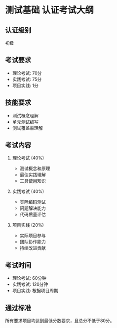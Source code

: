# 测试基础 认证考试大纲

## 认证级别
初级

## 考试要求
- 理论考试: 70分
- 实践考试: 75分
- 项目实践: 1分

## 技能要求
- 测试概念理解
- 单元测试编写
- 测试覆盖率理解

## 考试内容
1. 理论考试 (40%)
   - 测试概念和原理
   - 最佳实践理解
   - 工具使用知识

2. 实践考试 (40%)
   - 实际编码测试
   - 问题解决能力
   - 代码质量评估

3. 项目实践 (20%)
   - 实际项目参与
   - 团队协作能力
   - 持续改进贡献

## 考试时间
- 理论考试: 60分钟
- 实践考试: 120分钟
- 项目实践: 根据项目周期

## 通过标准
所有要求项目均达到最低分数要求，且总分不低于80分。
